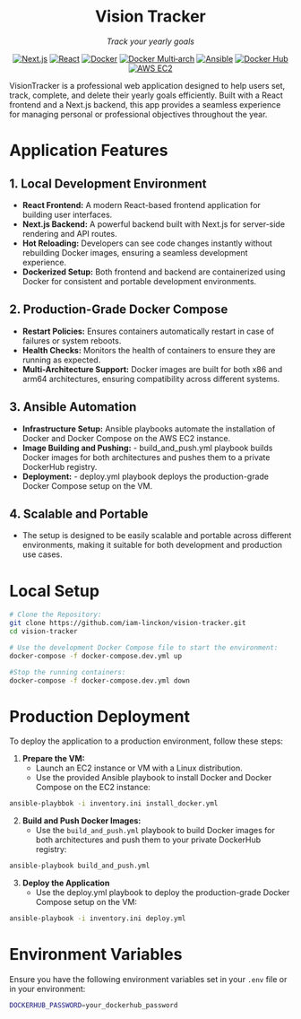 <div align="center">

# Vision Tracker

*Track your yearly goals*

</div>

<div align="center">

[![Next.js](https://img.shields.io/badge/Next.js-000000?logo=nextdotjs&logoColor=white)](https://nextjs.org) [![React](https://img.shields.io/badge/React-20232A?logo=react&logoColor=61DAFB)](https://reactjs.org) [![Docker](https://img.shields.io/badge/Docker-2496ED?logo=docker&logoColor=white)](https://www.docker.com) [![Docker Multi‑arch](https://img.shields.io/badge/Docker%20Multi--arch-2496ED?logo=docker&logoColor=white)](https://www.docker.com) [![Ansible](https://img.shields.io/badge/Ansible-EE0000?logo=ansible&logoColor=white)](https://www.ansible.com) [![Docker Hub](https://img.shields.io/badge/Docker%20Hub-2496ED?logo=docker&logoColor=white)](https://hub.docker.com) [![AWS EC2](https://img.shields.io/badge/AWS%20EC2-FF9900?logo=amazon-aws&logoColor=white)](https://aws.amazon.com/ec2/)

</div>


VisionTracker is a professional web application designed to help users set, track, complete, and delete their yearly goals efficiently. Built with a React frontend and a Next.js backend, this app provides a seamless experience for managing personal or professional objectives throughout the year.  

# Application Features

## 1. Local Development Environment
- **React Frontend:** A modern React-based frontend application for building user interfaces.
- **Next.js Backend:** A powerful backend built with Next.js for server-side rendering and API routes.
- **Hot Reloading:** Developers can see code changes instantly without rebuilding Docker images, ensuring a seamless development experience.
- **Dockerized Setup:** Both frontend and backend are containerized using Docker for consistent and portable development environments.

## 2. Production-Grade Docker Compose
- **Restart Policies:** Ensures containers automatically restart in case of failures or system reboots.
- **Health Checks:** Monitors the health of containers to ensure they are running as expected.
- **Multi-Architecture Support:** Docker images are built for both x86 and arm64 architectures, ensuring compatibility across different systems.

## 3. Ansible Automation

- **Infrastructure Setup:** Ansible playbooks automate the installation of Docker and Docker Compose on the AWS EC2 instance.
- **Image Building and Pushing:**
      - build_and_push.yml playbook builds Docker images for both architectures and pushes them to a private DockerHub registry.
- **Deployment:**
      - deploy.yml playbook deploys the production-grade Docker Compose setup on the VM.

## 4. Scalable and Portable

- The setup is designed to be easily scalable and portable across different environments, making it suitable for both development and production use cases.

<!-- ## Demo
![demo](docs/demo.png) -->

# Local Setup

```bash
# Clone the Repository:
git clone https://github.com/iam-linckon/vision-tracker.git
cd vision-tracker

# Use the development Docker Compose file to start the environment:
docker-compose -f docker-compose.dev.yml up

#Stop the running containers:
docker-compose -f docker-compose.dev.yml down
```

# Production Deployment

To deploy the application to a production environment, follow these steps:
1. **Prepare the VM:**
   - Launch an EC2 instance or VM with a Linux distribution.
   - Use the provided Ansible playbook to install Docker and Docker Compose on the EC2 instance:
```bash
ansible-playbbok -i inventory.ini install_docker.yml
```
2. **Build and Push Docker Images:**
   - Use the `build_and_push.yml` playbook to build Docker images for both architectures and push them to your private DockerHub registry:
```bash
ansible-playbook build_and_push.yml
```
3. **Deploy the Application**
   - Use the deploy.yml playbook to deploy the production-grade Docker Compose setup on the VM:
```bash
ansible-playbook -i inventory.ini deploy.yml
```
# Environment Variables

Ensure you have the following environment variables set in your `.env` file or in your environment:
```bash
DOCKERHUB_PASSWORD=your_dockerhub_password
```



